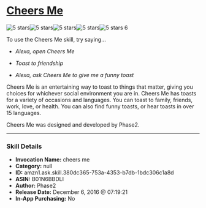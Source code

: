 # [Cheers Me](http://alexa.amazon.com/#skills/amzn1.ask.skill.380dc365-753a-4353-b7db-1bdc306c1a8d)
![5 stars](../../images/ic_star_black_18dp_1x.png)![5 stars](../../images/ic_star_black_18dp_1x.png)![5 stars](../../images/ic_star_black_18dp_1x.png)![5 stars](../../images/ic_star_black_18dp_1x.png)![5 stars](../../images/ic_star_black_18dp_1x.png) 6

To use the Cheers Me skill, try saying...

* *Alexa, open Cheers Me*

* *Toast to friendship*

* *Alexa, ask Cheers Me to give me a funny toast*

Cheers Me is an entertaining way to toast to things that matter, giving you choices for whichever social environment you are in.  Cheers Me has toasts for a variety of occasions and languages. You can toast to family, friends, work, love, or health. You can also find funny toasts, or hear toasts in over 15 languages.

Cheers Me was designed and developed by Phase2.

***

### Skill Details

* **Invocation Name:** cheers me
* **Category:** null
* **ID:** amzn1.ask.skill.380dc365-753a-4353-b7db-1bdc306c1a8d
* **ASIN:** B01N6BBDLI
* **Author:** Phase2
* **Release Date:** December 6, 2016 @ 07:19:21
* **In-App Purchasing:** No
